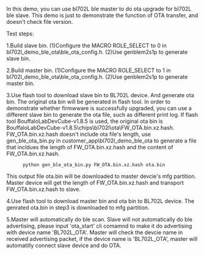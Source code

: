 In this demo, you can use bl702L ble master to do ota upgrade for bl702L ble slave.
This demo is just to demonstrate the function of OTA transfer, and doesn't check file version.

Test steps:

1.Build slave bin.
  (1)Configure the MACRO ROLE_SELECT to 0 in bl702l_demo_ble_ota\ble_ota_config.h.
  (2)Use genblem2s1p to generate slave bin.
  
2.Build master bin.
  (1)Configure the MACRO ROLE_SELECT to 1 in bl702l_demo_ble_ota\ble_ota_config.h.
  (2)Use genblem2s1p to generate master bin.  

3.Use flash tool to download slave bin to BL702L device. And generate ota bin.
  The original ota bin will be generated in flash tool. In order to demonstrate whether firmwware is successfully upgraded, you can 
  use a different slave bin to generate the ota file, such as different print log.
  If flash tool BouffaloLabDevCube-v1.8.5 is used, the original ota bin is BouffaloLabDevCube-v1.8.5\chips\bl702l\ota\FW_OTA.bin.xz.hash.
  FW_OTA.bin.xz.hash doesn't include ota file's length, use gen_ble_ota_bin.py in customer_app\bl702l_demo_ble_ota to generate a file that
  incldues the length of FW_OTA.bin.xz.hash and the content of FW_OTA.bin.xz.hash.
  
          python gen_ble_ota_bin.py FW_OTA.bin.xz.hash ota.bin
  
  This output file ota.bin will be downloaded to master devcie's mfg partition.
  Master device will get the length of FW_OTA.bin.xz.hash and transport FW_OTA.bin.xz.hash to slave.
  
4.Use flash tool to download master bin and ota bin to BL702L device.
  The genrated ota.bin in step3 is downloaded to mfg partition.
  
5.Master will automatically do ble scan.
  Slave will not automatically do ble advertising, please input 'ota_start' cli comamnd to make it do advertising with device name 'BL702L_OTA'.
  Master will check the devcie name in received advertising packet, if the device name is 'BL702L_OTA', master will automatilly connect slave device and do OTA.